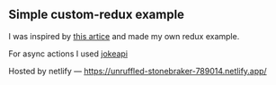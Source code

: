 ## Simple custom-redux example

I was inspired by [this artice](https://habr.com/ru/post/439104) and made my own redux example.

For async actions I used [jokeapi](https://sv443.net/jokeapi)

Hosted by netlify — https://unruffled-stonebraker-789014.netlify.app/